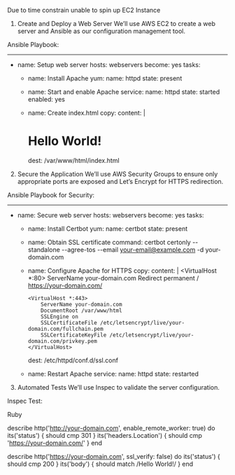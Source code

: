 Due to time constrain unable to spin up EC2 Instance



1. Create and Deploy a Web Server
We’ll use AWS EC2 to create a web server and Ansible as our configuration management tool.

Ansible Playbook:

---
- name: Setup web server
  hosts: webservers
  become: yes
  tasks:
    - name: Install Apache
      yum:
        name: httpd
        state: present

    - name: Start and enable Apache
      service:
        name: httpd
        state: started
        enabled: yes

    - name: Create index.html
      copy:
        content: |
          <html>
          <head>
          <title>Hello World</title>
          </head>
          <body>
          <h1>Hello World!</h1>
          </body>
          </html>
        dest: /var/www/html/index.html

2. Secure the Application
We’ll use AWS Security Groups to ensure only appropriate ports are exposed and Let’s Encrypt for HTTPS redirection.

Ansible Playbook for Security:

---
- name: Secure web server
  hosts: webservers
  become: yes
  tasks:
    - name: Install Certbot
      yum:
        name: certbot
        state: present

    - name: Obtain SSL certificate
      command: certbot certonly --standalone --agree-tos --email your-email@example.com -d your-domain.com

    - name: Configure Apache for HTTPS
      copy:
        content: |
          <VirtualHost *:80>
              ServerName your-domain.com
              Redirect permanent / https://your-domain.com/
          </VirtualHost>

          <VirtualHost *:443>
              ServerName your-domain.com
              DocumentRoot /var/www/html
              SSLEngine on
              SSLCertificateFile /etc/letsencrypt/live/your-domain.com/fullchain.pem
              SSLCertificateKeyFile /etc/letsencrypt/live/your-domain.com/privkey.pem
          </VirtualHost>
        dest: /etc/httpd/conf.d/ssl.conf

    - name: Restart Apache
      service:
        name: httpd
        state: restarted

3. Automated Tests
We’ll use Inspec to validate the server configuration.

Inspec Test:

Ruby

describe http('http://your-domain.com', enable_remote_worker: true) do
  its('status') { should cmp 301 }
  its('headers.Location') { should cmp 'https://your-domain.com/' }
end

describe http('https://your-domain.com', ssl_verify: false) do
  its('status') { should cmp 200 }
  its('body') { should match /Hello World!/ }
end
